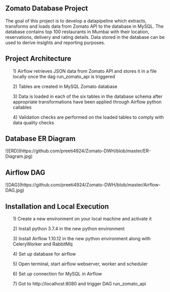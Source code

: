 <h2> Zomato Database Project </h2>

The goal of this project is to develop a datapipeline which extracts, transforms and loads data from Zomato API to the database in MySQL.
The database contains top 100 restaurants in Mumbai with their location, reservations, delivery and rating details. Data stored 
in the database can be used to derive insights and reporting purposes.

<h2> Project Architecture </h2>


<ol>1) Airflow retrieves JSON data from Zomato API and stores it in a file locally once the dag run_zomato_api is triggered</ol>
<ol>2) Tables are created in MySQL Zomato database</ol>
<ol>3) Data is loaded in each of the six tables in the database schema after appropriate transformations have been applied through Airflow python callables</ol>
<ol>4) Validation checks are performed on the loaded tables to comply with data quality checks</ol>

<h2> Database ER Diagram </h2>
![ERD](https://github.com/preeti4924/Zomato-DWH/blob/master/ER-Diagram.jpg)
<h2> Airflow DAG </h2>
![DAG](https://github.com/preeti4924/Zomato-DWH/blob/master/Airflow-DAG.jpg)
<h2> Installation and Local Execution </h2>

<ol>1) Create a new environment on your local machine and activate it </ol>

<ol>2) Install python 3.7.4 in the new python environment</ol>

<ol>3) Install Airflow 1.10.12 in the new python environment along with CeleryWorker and RabbitMq</ol>

<ol>4) Set up database for airflow</ol>

<ol>5) Open terminal, start airflow webserver, worker and scheduler</ol>

<ol>6) Set up connection for MySQL in Airflow </ol>

<ol>7) Got to http://localhost:8080 and trigger DAG run_zomato_api</ol>
